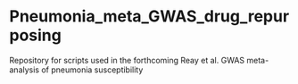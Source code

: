 # Pneumonia_meta_GWAS_drug_repurposing
 Repository for scripts used in the forthcoming Reay et al. GWAS meta-analysis of pneumonia susceptibility
